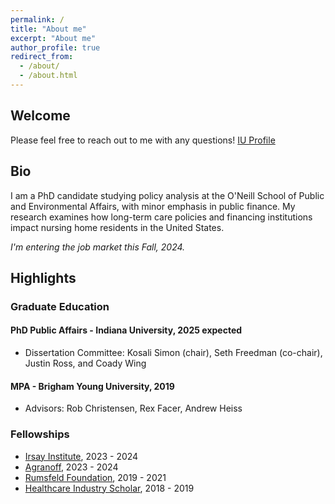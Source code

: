 ```yaml
---
permalink: /
title: "About me"
excerpt: "About me"
author_profile: true
redirect_from: 
  - /about/
  - /about.html
---
```


## Welcome
Please feel free to reach out to me with any questions! 
[IU Profile](https://oneill.indiana.edu/doctoral/student-profiles/fisher-megdalynn.html)

## Bio
I am a PhD candidate studying policy analysis at the O'Neill School of Public and Environmental Affairs, with minor emphasis in public finance. 
My research examines how long-term care policies and financing institutions impact nursing home residents in the United States. 

*I'm entering the job market this Fall, 2024.* 

## Highlights 

### Graduate Education
#### PhD Public Affairs - Indiana University, 2025 expected  
* Dissertation Committee: Kosali Simon (chair), Seth Freedman (co-chair), Justin Ross, and Coady Wing  

#### MPA - Brigham Young University, 2019  
* Advisors: Rob Christensen, Rex Facer, Andrew Heiss

### Fellowships
* [Irsay Institute](https://irsay.iu.edu/index.html), 2023 - 2024
* [Agranoff](https://oneill.indiana.edu/faculty-research/directory/profiles/faculty/full-time/agranoff-robert.html), 2023 - 2024
* [Rumsfeld Foundation](https://www.rumsfeldfoundation.org/public_service/graduate_fellowships), 2019 - 2021
* [Healthcare Industry Scholar](https://marriott.byu.edu/hlc/), 2018 - 2019


